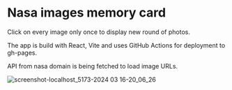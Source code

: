 # Nasa images memory card

Click on every image only once to display new round of photos.

The app is build with React, Vite and uses GitHub Actions for deployment to gh-pages.

API from nasa domain is being fetched to load image URLs.


![screenshot-localhost_5173-2024 03 16-20_06_26](https://github.com/Mekintosz/memory-card/assets/134439256/8bc059d4-51a9-440d-9f19-eec134a9f987)
